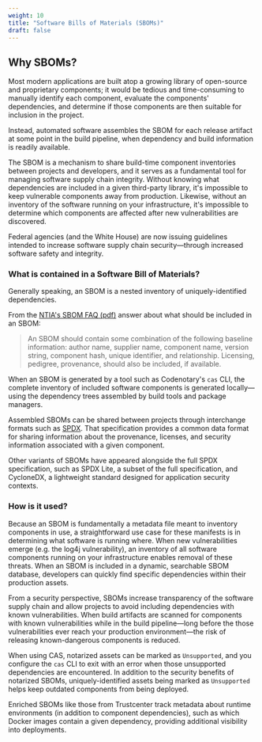 ```yaml
---
weight: 10
title: "Software Bills of Materials (SBOMs)"
draft: false
---
```


## Why SBOMs?

Most modern applications are built atop a growing library of open-source and proprietary components; it would be tedious and time-consuming to manually identify each component, evaluate the components' dependencies, and determine if those components are then suitable for inclusion in the project.

Instead, automated software assembles the SBOM for each release artifact at some point in the build pipeline, when dependency and build information is readily available.

The SBOM is a mechanism to share build-time component inventories between projects and developers, and it serves as a fundamental tool for managing software supply chain integrity. Without knowing what dependencies are included in a given third-party library, it's impossible to keep vulnerable components away from production. Likewise, without an inventory of the software running on your infrastructure, it's impossible to determine which components are affected after new vulnerabilities are discovered.

Federal agencies (and the White House) are now issuing guidelines intended to increase software supply chain security—through increased software safety and integrity.

### What is contained in a Software Bill of Materials?

Generally speaking, an SBOM is a nested inventory of uniquely-identified dependencies.

From the [NTIA's SBOM FAQ (pdf)](https://www.ntia.gov/files/ntia/publications/sbom_faq_-_20201116.pdf) answer about what should be included in an SBOM:

> An SBOM should contain some combination of the following baseline information: author name, supplier name, component name, version string, component hash, unique identifier, and relationship. Licensing, pedigree, provenance, should also be included, if available.

When an SBOM is generated by a tool such as Codenotary's `cas` CLI, the complete inventory of included software components is generated locally—using the dependency trees assembled by build tools and package managers.

Assembled SBOMs can be shared between projects through interchange formats such as [SPDX](https://spdx.dev). That specification provides a common data format for sharing information about the provenance, licenses, and security information associated with a given component.

Other variants of SBOMs have appeared alongside the full SPDX specification, such as SPDX Lite, a subset of the full specification, and CycloneDX, a lightweight standard designed for application security contexts.

### How is it used?

Because an SBOM is fundamentally a metadata file meant to inventory components in use, a straightforward use case for these manifests is in determining what software is running where. When new vulnerabilities emerge (e.g. the log4j vulnerability), an inventory of all software components running on your infrastructure enables removal of these threats. When an SBOM is included in a dynamic, searchable SBOM database, developers can quickly find specific dependencies within their production assets.

From a security perspective, SBOMs increase transparency of the software supply chain and allow projects to avoid including dependencies with known vulnerabilities. When build artifacts are scanned for components with known vulnerabilities while in the build pipeline—long before the those vulnerabilities ever reach your production environment—the risk of releasing known-dangerous components is reduced.

When using CAS, notarized assets can be marked as `Unsupported`, and you configure the `cas` CLI to exit with an error when those unsupported dependencies are encountered. In addition to the security benefits of notarized SBOMs, uniquely-identified assets being marked as `Unsupported` helps keep outdated components from being deployed.

Enriched SBOMs like those from Trustcenter track metadata about runtime environments (in addition to component dependencies), such as which Docker images contain a given dependency, providing additional visibility into deployments.
